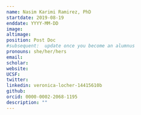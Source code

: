 ```yaml
---
name: Nasim Karimi Ramirez, PhD
startdate: 2019-08-19
enddate: YYYY-MM-DD
image:
altimage:
position: Post Doc
#subsequent:  update once you become an alumnus
pronouns: she/her/hers
email:
scholar:
website:
UCSF:
twitter:
linkedin: veronica-locher-14415610b
github:
orcid: 0000-0002-2068-1195
description: ""
---
```

